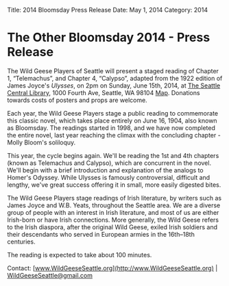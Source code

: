 Title: 2014 Bloomsday Press Release
Date: May 1, 2014
Category: 2014

# The Other Bloomsday 2014 - Press Release

The Wild Geese Players of Seattle will present a staged reading of
Chapter 1, “Telemachus”, and Chapter 4, “Calypso”,
adapted from the 1922 edition of James Joyce's *Ulysses*,
on 2pm on Sunday, June 15th, 2014,
at [The Seattle Central Library](http://www.spl.org/locations/central-library),
1000 Fourth Ave, Seattle, WA 98104
[Map](https://maps.google.com/maps?q=1000+Fourth+Avenue,+Seattle,+WA+98104).
Donations towards costs of posters and props are welcome.

Each year, the Wild Geese Players stage a public reading to commemorate
this classic novel, which takes place entirely on June 16, 1904, also
known as Bloomsday. The readings started in 1998, and we have now
completed the entire novel, last year reaching the climax with the
concluding chapter - Molly Bloom's soliloquy.

This year, the cycle begins again. We'll be reading the 1st and 4th
chapters (known as Telemachus and Calypso), which are concurrent in the
novel. We'll begin with a brief introduction and explanation of the
analogs to Homer's Odyssey. While Ulysses is famously controversial,
difficult and lengthy, we've great success offering it in small, more
easily digested bites.

The Wild Geese Players stage readings of Irish literature, by writers
such as James Joyce and W.B. Yeats, throughout the Seattle area. We are
a diverse group of people with an interest in Irish literature, and most
of us are either Irish-born or have Irish connections. More generally,
the Wild Geese refers to the Irish diaspora, after the original Wild
Geese, exiled Irish soldiers and their descendants who served in
European armies in the 16th–18th centuries.

The reading is expected to take about 100 minutes.

Contact: [www.WildGeeseSeattle.org](http://www.WildGeeseSeattle.org) |
[WildGeeseSeattle@gmail.com](mailto:WildGeeseSeattle@gmail.com)
